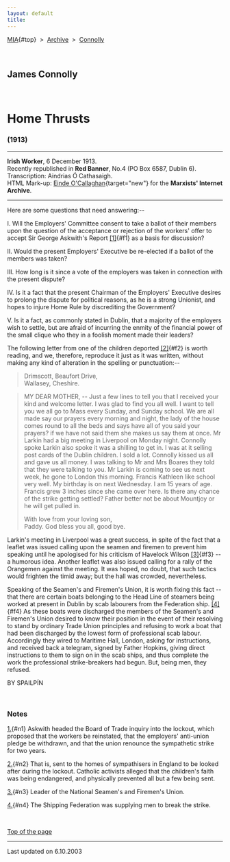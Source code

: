 ```yaml
---
layout: default
title: 
---
```

[MIA](../../../../index.htm){#top}  \> 
[Archive](../../../index.htm)  \>  [Connolly](../../index.htm)

 

## James Connolly

 

# Home Thrusts

### (1913)

------------------------------------------------------------------------

**Irish Worker**, 6 December 1913.\
Recently republished in **Red Banner**, No.4 (PO Box 6587, Dublin 6).\
Transcription: Aindrias Ó Cathasaigh.\
HTML Mark-up: [Einde
O'Callaghan](../../../../admin/volunteers/biographies/eocallaghan.htm){target="new"}
for the **Marxists' Internet Archive**.

------------------------------------------------------------------------

Here are some questions that need answering:--

I. Will the Employers' Committee consent to take a ballot of their
members upon the question of the acceptance or rejection of the workers'
offer to accept Sir George Askwith's Report [\[1\]](#n1){#f1} as a basis
for discussion?

II\. Would the present Employers' Executive be re-elected if a ballot of
the members was taken?

III\. How long is it since a vote of the employers was taken in
connection with the present dispute?

IV\. Is it a fact that the present Chairman of the Employers' Executive
desires to prolong the dispute for political reasons, as he is a strong
Unionist, and hopes to injure Home Rule by discrediting the Government?

V. Is it a fact, as commonly stated in Dublin, that a majority of the
employers wish to settle, but are afraid of incurring the enmity of the
financial power of the small clique who they in a foolish moment made
their leaders?

The following letter from one of the children deported [\[2\]](#n2){#f2}
is worth reading, and we, therefore, reproduce it just as it was
written, without making any kind of alteration in the spelling or
punctuation:--

> Drimscott, Beaufort Drive,\
> Wallasey, Cheshire.

> MY DEAR MOTHER, -- Just a few lines to tell you that I received your
> kind and welcome letter. I was glad to find you all well. I want to
> tell you we all go to Mass every Sunday, and Sunday school. We are all
> made say our prayers every morning and night, the lady of the house
> comes round to all the beds and says have all of you said your
> prayers? if we have not said them she makes us say them at once. Mr
> Larkin had a big meeting in Liverpool on Monday night. Connolly spoke
> Larkin also spoke it was a shilling to get in. I was at it selling
> post cards of the Dublin children. I sold a lot. Connolly kissed us
> all and gave us all money. I was talking to Mr and Mrs Boares they
> told that they were talking to you. Mr Larkin is coming to see us next
> week, he gone to London this morning. Francis Kathleen like school
> very well. My birthday is on next Wednesday. I am 15 years of age.
> Francis grew 3 inches since she came over here. Is there any chance of
> the strike getting settled? Father better not be about Mountjoy or he
> will get pulled in.
>
> With love from your loving son,\
> Paddy. God bless you all, good bye.

Larkin's meeting in Liverpool was a great success, in spite of the fact
that a leaflet was issued calling upon the seamen and firemen to prevent
him speaking until he apologised for his criticism of Havelock Wilson
[\[3\]](#n3){#f3} -- a humorous idea. Another leaflet was also issued
calling for a rally of the Orangemen against the meeting. It was hoped,
no doubt, that such tactics would frighten the timid away; but the hall
was crowded, nevertheless.

Speaking of the Seamen's and Firemen's Union, it is worth fixing this
fact -- that there are certain boats belonging to the Head Line of
steamers being worked at present in Dublin by scab labourers from the
Federation ship. [\[4\]](#n4){#f4} As these boats were discharged the
members of the Seamen's and Firemen's Union desired to know their
position in the event of their resolving to stand by ordinary Trade
Union principles and refusing to work a boat that had been discharged by
the lowest form of professional scab labour. Accordingly they wired to
Maritime Hall, London, asking for instructions, and received back a
telegram, signed by Father Hopkins, giving direct instructions to them
to sign on in the scab ships, and thus complete the work the
professional strike-breakers had begun. But, being men, they refused.

BY SPAILPÍN

 

### Notes

[1.](#f1){#n1} Askwith headed the Board of Trade inquiry into the
lockout, which proposed that the workers be reinstated, that the
employers' anti-union pledge be withdrawn, and that the union renounce
the sympathetic strike for two years.

[2.](#f2){#n2} That is, sent to the homes of sympathisers in England to
be looked after during the lockout. Catholic activists alleged that the
children's faith was being endangered, and physically prevented all but
a few being sent.

[3.](#f3){#n3} Leader of the National Seamen's and Firemen's Union.

[4.](#f4){#n4} The Shipping Federation was supplying men to break the
strike.

 

[Top of the page](#top)

------------------------------------------------------------------------

Last updated on 6.10.2003
